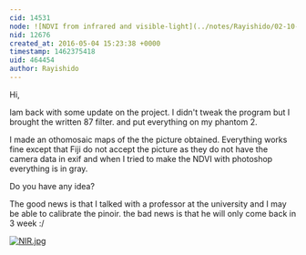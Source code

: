 ```yaml
---
cid: 14531
node: ![NDVI from infrared and visible-light](../notes/Rayishido/02-10-2016/ndvi-from-infrared-and-visible-light)
nid: 12676
created_at: 2016-05-04 15:23:38 +0000
timestamp: 1462375418
uid: 464454
author: Rayishido
---
```


Hi,

Iam back with some update on the project.
I didn't tweak the program but I brought the written 87 filter. and put everything on my phantom 2.

I made an othomosaic maps of the the picture obtained. 
Everything works fine except that Fiji do not accept the picture as they do not have the camera data in exif and when I tried to make the NDVI with photoshop everything is in gray.

Do you have any idea?

The good news is that I talked with a professor at the university and I may be able to calibrate the pinoir. the bad news is that he will only come back in 3 week :/


[![NIR.jpg](//i.publiclab.org/system/images/photos/000/015/933/large/NIR.jpg)](//i.publiclab.org/system/images/photos/000/015/933/original/NIR.jpg)


